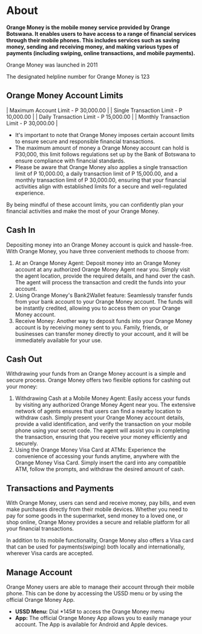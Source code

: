# About

**Orange Money is the mobile money service provided by Orange Botswana. It enables users to have access to a range of financial services through their mobile phones. This includes services such as saving money, sending and receiving money, and making various types of payments (including swiping, online transactions, and mobile payments).**

Orange Money was launched in 2011

The designated helpline number for Orange Money is 123

## Orange Money Account Limits

| Maximum Account Limit - P 30,000.00 |
| Single Transaction Limit - P 10,000.00 |
| Daily Transaction Limit - P 15,000.00 |
| Monthly Transaction Limit - P 30,000.00 |

- It's important to note that Orange Money imposes certain account limits to ensure secure and responsible financial transactions.
- The maximum amount of money a Orange Money account can hold is P30,000, this limit follows regulations set up by the Bank of Botswana to ensure compliance with financial standards.
- Please be aware that Orange Money also applies a single transaction limit of P 10,000.00, a daily transaction limit of P 15,000.00, and a monthly transaction limit of P 30,000.00, ensuring that your financial activities align with established limits for a secure and well-regulated experience.

By being mindful of these account limits, you can confidently plan your financial activities and make the most of your Orange Money.

## Cash In

Depositing money into an Orange Money account is quick and hassle-free. With Orange Money, you have three convenient methods to choose from:

1. At an Orange Money Agent: Deposit money into an Orange Money account at any authorized Orange Money Agent near you. Simply visit the agent location, provide the required details, and hand over the cash. The agent will process the transaction and credit the funds into your account.
2. Using Orange Money's Bank2Wallet feature: Seamlessly transfer funds from your bank account to your Orange Money account. The funds will be instantly credited, allowing you to access them on your Orange Money account.
3. Receive Money: Another way to deposit funds into your Orange Money account is by receiving money sent to you. Family, friends, or businesses can transfer money directly to your account, and it will be immediately available for your use.

## Cash Out

Withdrawing your funds from an Orange Money account is a simple and secure process. Orange Money offers two flexible options for cashing out your money:

1. Withdrawing Cash at a Mobile Money Agent: Easily access your funds by visiting any authorized Orange Money Agent near you. The extensive network of agents ensures that users can find a nearby location to withdraw cash. Simply present your Orange Money account details, provide a valid identification, and verify the transaction on your mobile phone using your secret code. The agent will assist you in completing the transaction, ensuring that you receive your money efficiently and securely.
2. Using the Orange Money Visa Card at ATMs: Experience the convenience of accessing your funds anytime, anywhere with the Orange Money Visa Card. Simply insert the card into any compatible ATM, follow the prompts, and withdraw the desired amount of cash.

## Transactions and Payments

With Orange Money, users can send and receive money, pay bills, and even make purchases directly from their mobile devices. Whether you need to pay for some goods in the supermarket, send money to a loved one, or shop online, Orange Money provides a secure and reliable platform for all your financial transactions.

In addition to its mobile functionality, Orange Money also offers a Visa card that can be used for payments(swiping) both locally and internationally, wherever Visa cards are accepted.

## Manage Account

Orange Money users are able to manage their account through their mobile phone. This can be done by accessing the USSD menu or by using the official Orange Money App.

- **USSD Menu:** Dial *145# to access the Orange Money menu
- **App:** The official Orange Money App allows you to easily manage your account. The App is available for Android and Apple devices.